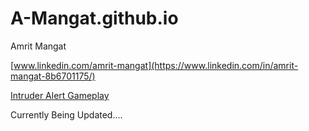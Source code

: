 # A-Mangat.github.io
Amrit Mangat

[www.linkedin.com/amrit-mangat](https://www.linkedin.com/in/amrit-mangat-8b6701175/)

[Intruder Alert Gameplay](https://github.com/user-attachments/assets/ca80cc75-4700-4bf8-b383-9075b36b9caa)


Currently Being Updated....
